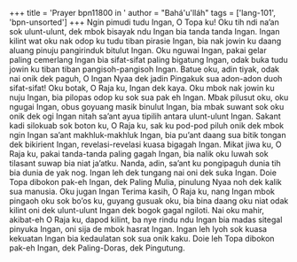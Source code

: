 +++
title = 'Prayer bpn11800 in '
author = "Bahá'u'lláh"
tags = ['lang-101', 'bpn-unsorted']
+++
Ngin pimudi tudu Ingan, O Topa ku! Oku tih ndi na’an sok ulunt-ulunt, dek mbok bisayak ndu Ingan bia tanda tanda Ingan. Ingan kilint wat oku nak odop ku tudu tiban pirasie Ingan, bia nak jowin ku daang aluang pinuju pangirinduk bitulut Ingan. Oku nguwai Ingan, pakai gelar paling cemerlang Ingan bia sifat-sifat paling bigatung Ingan, odak buka tudu jowin ku tiban tiban pangisoh-pangisoh Ingan. Batue oku, adin tiyak, odak nai onik dek paguh, O Ingan Nyaa dek jadin Pingakuk sua adon-adon duoh sifat-sifat!
Oku botak, O Raja ku, Ingan dek kaya. Oku mbok nak jowin ku nuju Ingan, bia pilopas odop ku sok sua pak eh Ingan. Mbak pilusut oku, oku ngugai Ingan, obus goyuang masik binulut Ingan, bia mbak suwant sok oku onik dek ogi Ingan nitah sa’ant ayua tipilih antara ulunt-ulunt Ingan. 
Sakant kadi silokuab sok boton ku, O Raja ku, sak ku pod-pod piluh onik dek mbok ngin Ingan sa’ant makhluk-makhluk Ingan, bia pu’ant daang sua bitik tongan dek bikirient Ingan, revelasi-revelasi kuasa bigagah Ingan. Mikat jiwa ku, O Raja ku, pakai tanda-tanda paling gagah Ingan, bia nalik oku luwah sok tilasant suwap bia niat ja’atku. Nanda, adin, sa’ant ku pongipaguh dunia tih bia dunia de yak nog. Ingan leh dek tungang nai oni dek suka Ingan. Doie Topa dibokon pak-eh Ingan, dek Paling Mulia, pinulung Nyaa noh dek kalik sua manusia. 
Oku jugan Ingan Terima kasih, O Raja ku, nang Ingan mbok pingaoh oku sok bo’os ku, guyang gusuak oku, bia bina daang oku niat odak kilint oni dek ulunt-ulunt Ingan dek bogok gagal ngiloti. Nai oku mahir, akibat-eh O Raja ku, dapod kilint, ba nye rindu ndu Ingan bia madas sitegal pinyuka Ingan, oni sija de mbok hasrat Ingan. Ingan leh Iyoh sok kuasa kekuatan Ingan bia kedaulatan sok sua onik kaku.
Doie leh Topa dibokon pak-eh Ingan, dek Paling-Doras, dek Pingutung.
